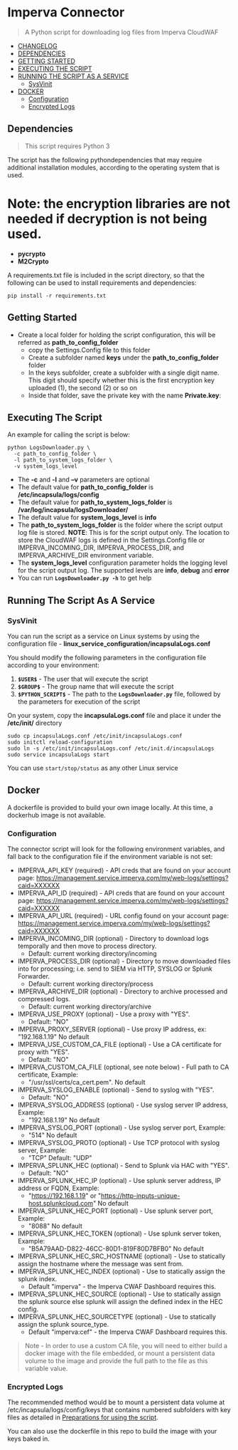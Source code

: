 # Imperva Connector

> A Python script for downloading log files from Imperva CloudWAF

- [CHANGELOG](https://github.com/imperva/incapsula-logs-downloader/blob/master/CHANGELOG.md)  
- [DEPENDENCIES](#dependencies)
- [GETTING STARTED](#getting-started)  
- [EXECUTING THE SCRIPT](#executing-the-script)
- [RUNNING THE SCRIPT AS A SERVICE](#running-the-script-as-a-service)
	- [SysVinit](#sysvinit)
- [DOCKER](#docker)  
	- [Configuration](#configuration)  
	- [Encrypted Logs](#encrypted-logs)

## Dependencies

> This script requires Python 3

The script has the following pythondependencies that may require additional installation modules, according to the operating system that is used.
# Note: the encryption libraries are not needed if decryption is not being used.

- **pycrypto**
- **M2Crypto**

A requirements.txt file is included in the script directory, so that the following can be used to install requirements and dependencies:

```
pip install -r requirements.txt
```

## Getting Started

- Create a local folder for holding the script configuration, this will be referred as **path_to_config_folder**
	- copy the Settings.Config file to this folder
	- Create a subfolder named **keys** under the **path_to_config_folder** folder 
	- In the keys subfolder, create a subfolder with a single digit name. This digit should specify whether this is the first encryption key uploaded (1), the second (2) or so on
	- Inside that folder, save the private key with the name **Private.key**:

## Executing The Script

An example for calling the script is below:

```
python LogsDownloader.py \
  -c path_to_config_folder \
  -l path_to_system_logs_folder \
  -v system_logs_level
```

- The **-c** and **-l** and **–v** parameters are optional
- The default value for **path_to_config_folder** is **/etc/incapsula/logs/config**
- The default value for **path_to_system_logs_folder** is **/var/log/incapsula/logsDownloader/**
- The default value for **system_logs_level** is **info**
- The **path_to_system_logs_folder** is the folder where the script output log file is stored. **NOTE**: This is for the script output only. The location to store the CloudWAF logs is defined in the Settings.Config file or IMPERVA_INCOMING_DIR, IMPERVA_PROCESS_DIR, and IMPERVA_ARCHIVE_DIR environment variable.
- The **system_logs_level** configuration parameter holds the logging level for the script output log. The supported levels are **info**, **debug** and **error**
- You can run **`LogsDownloader.py -h`** to get help

## Running The Script As A Service

### SysVinit
You can run the script as a service on Linux systems by using the configuration file - **linux_service_configuration/incapsulaLogs.conf**

You should modify the following parameters in the configuration file according to your environment:
1. **`$USER$`** - The user that will execute the script
2. **`$GROUP$`** - The group name that will execute the script
3. **`$PYTHON_SCRIPT$`** - The path to the **`LogsDownloader.py`** file, followed by the parameters for execution of the script

On your system, copy the **incapsulaLogs.conf** file and place it under the **/etc/init/** directory
```
sudo cp incapsulaLogs.conf /etc/init/incapsulaLogs.conf
sudo initctl reload-configuration
sudo ln -s /etc/init/incapsulaLogs.conf /etc/init.d/incapsulaLogs
sudo service incapsulaLogs start
```

You can use `start/stop/status` as any other Linux service

## Docker

A dockerfile is provided to build your own image locally. At this time, a dockerhub image is not available.

### Configuration

The connector script will look for the following environment variables, and fall back to the configuration file if the environment variable is not set:

* IMPERVA_API_KEY (required) - API creds that are found on your account page: https://management.service.imperva.com/my/web-logs/settings?caid=XXXXXX  
* IMPERVA_API_ID (required) - API creds that are found on your account page: https://management.service.imperva.com/my/web-logs/settings?caid=XXXXXX
* IMPERVA_API_URL (required) - URL config found on your account page: https://management.service.imperva.com/my/web-logs/settings?caid=XXXXXX
* IMPERVA_INCOMING_DIR (optional) - Directory to download logs temporally and then move to process directory. 
  * Default: current working directory/incoming
* IMPERVA_PROCESS_DIR (optional) - Directory to move downloaded files into for processing; i.e. send to SIEM via HTTP, SYSLOG or Splunk Forwarder.
  * Default: current working directory/process
* IMPERVA_ARCHIVE_DIR (optional) - Directory to archive processed and compressed logs. 
  * Default: current working directory/archive
* IMPERVA_USE_PROXY (optional) - Use a proxy with "YES". 
  * Default: "NO"
* IMPERVA_PROXY_SERVER (optional) - Use proxy IP address, ex: "192.168.1.19" No default
* IMPERVA_USE_CUSTOM_CA_FILE (optional) - Use a CA certificate for proxy with "YES". 
  * Default: "NO"
* IMPERVA_CUSTOM_CA_FILE (optional, see note below) - Full path to CA certificate, Example: 
  * "/usr/ssl/certs/ca_cert.pem". No default
* IMPERVA_SYSLOG_ENABLE (optional) - Send to syslog with "YES". 
  * Default: "NO"
* IMPERVA_SYSLOG_ADDRESS (optional) - Use syslog server IP address, Example: 
  * "192.168.1.19" No default
* IMPERVA_SYSLOG_PORT (optional) - Use syslog server port, Example: 
  * "514" No default
* IMPERVA_SYSLOG_PROTO (optional) - Use TCP protocol with syslog server, Example: 
  * "TCP" Default: "UDP"
* IMPERVA_SPLUNK_HEC (optional) - Send to Splunk via HAC with "YES". 
  * Default: "NO"
* IMPERVA_SPLUNK_HEC_IP (optional) - Use splunk server address, IP address or FQDN, Example:
  * "https://192.168.1.19" or "https://http-inputs-unique-host.splunkcloud.com" No default
* IMPERVA_SPLUNK_HEC_PORT (optional) - Use splunk server port, Example: 
  * "8088" No default
* IMPERVA_SPLUNK_HEC_TOKEN (optional) - Use splunk server token, Example: 
  * "B5A79AAD-D822-46CC-80D1-819F80D7BFB0" No default
* IMPERVA_SPLUNK_HEC_SRC_HOSTNAME (optional) - Use to statically assign the hostname where the message was sent from.
* IMPERVA_SPLUNK_HEC_INDEX (optional) - Use to statically assign the splunk index. 
  * Default "imperva" - the Imperva CWAF Dashboard requires this.
* IMPERVA_SPLUNK_HEC_SOURCE (optional) - Use to statically assign the splunk source else splunk will assign the defined index in the HEC config.
* IMPERVA_SPLUNK_HEC_SOURCETYPE (optional) - Use to statically assign the splunk source_type. 
  * Default "imperva:cef" - the Imperva CWAF Dashboard requires this.

> Note - In order to use a custom CA file, you will need to either build a docker image with the file embedded, or mount a persistent data volume to the image and provide the full path to the file as this variable value.

### Encrypted Logs
	
The recommended method would be to mount a persistent data volume at /etc/incapsula/logs/config/keys that contains numbered subfolders with key files as detailed in [Preparations for using the script](#preparations-for-using-the-script).

You can also use the dockerfile in this repo to build the image with your keys baked in.